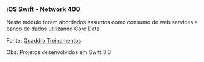 ### iOS Swift - Network 400

Neste módulo foram abordados assuntos como consumo de web services e banco de dados utilizando Core Data.  

Fonte: <a href = "http://www.quaddro.com.br/curso/ios-swift/" title="Quaddro Treinamentos">Quaddro Treinamentos</a>

Obs: Projetos desenvolvidos em Swift 3.0
